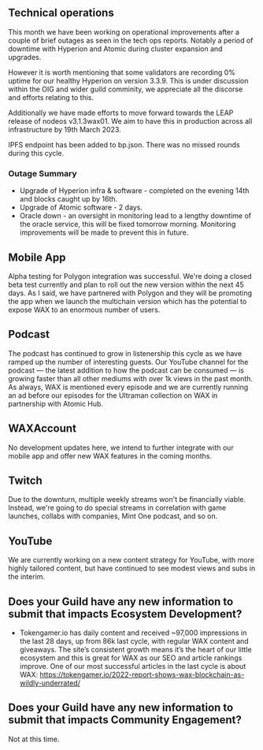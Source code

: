 ## Technical operations
This month we have been working on operational improvements after a couple of brief outages as seen in the tech ops reports. Notably a period of downtime with Hyperion and Atomic during cluster expansion and upgrades. 

However it is worth mentioning that some validators are recording 0% uptime for our healthy Hyperion on version 3.3.9. This is under discussion within the OIG and wider guild comminity, we appreciate all the discorse and efforts relating to this.

Additionally we have made efforts to move forward towards the LEAP release of nodeos v3.1.3wax01. We aim to have this in production across all infrastructure by 19th March 2023.

IPFS endpoint has been added to bp.json. There was no missed rounds during this cycle.

### Outage Summary
* Upgrade of Hyperion infra & software - completed on the evening 14th and blocks caught up by 16th.
* Upgrade of Atomic software - 2 days.
* Oracle down - an oversight in monitoring lead to a lengthy downtime of the oracle service, this will be fixed tomorrow morning. Monitoring improvements will be made to prevent this in future.

## Mobile App
Alpha testing for Polygon integration was successful. We're doing a closed beta test currently and plan to roll out the new version within the next 45 days. As I said, we have partnered with Polygon and they will be promoting the app when we launch the multichain version which has the potential to expose WAX to an enormous number of users.

## Podcast
The podcast has continued to grow in listenership this cycle as we have ramped up the number of interesting guests. Our YouTube channel for the podcast — the latest addition to how the podcast can be consumed — is growing faster than all other mediums with over 1k views in the past month. As always, WAX is mentioned every episode and we are currently running an ad before our episodes for the Ultraman collection on WAX in partnership with Atomic Hub. 

## WAXAccount
No development updates here, we intend to further integrate with our mobile app and offer new WAX features in the coming months.

## Twitch
Due to the downturn, multiple weekly streams won't be financially viable. Instead, we're going to do special streams in correlation with game launches, collabs with companies, Mint One podcast, and so on.

## YouTube
We are currently working on a new content strategy for YouTube, with more highly tailored content, but have continued to see modest views and subs in the interim.

## Does your Guild have any new information to submit that impacts Ecosystem Development?
* Tokengamer.io has daily content and received ~97,000 impressions in the last 28 days, up from 86k last cycle, with regular WAX content and giveaways. The site’s consistent growth means it’s the heart of our little ecosystem and this is great for WAX as our SEO and article rankings improve. One of our most successful articles in the last cycle is about WAX: https://tokengamer.io/2022-report-shows-wax-blockchain-as-wildly-underrated/

## Does your Guild have any new information to submit that impacts Community Engagement?
Not at this time.
